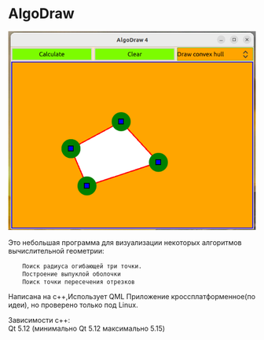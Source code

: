 # AlgoDraw
![alt text](https://github.com/Pin80/AlgoDraw/blob/main/demo.png?raw=true)

Это небольшая программа для визуализации некоторых алгоритмов вычислительной геометрии:

        Поиск радиуса огибающей три точки.
        Построение выпуклой оболочки
        Поиск точки пересечения отрезков
        
Написана на c++,Использует QML
Приложение кроссплатформенное(по идеи), но проверено только под Linux. 

Зависимости c++:  
        Qt 5.12 (минимально Qt 5.12 максимально 5.15)  

    
